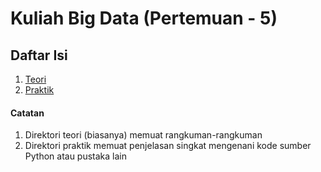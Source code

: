 # Kuliah Big Data (Pertemuan - 5)

## Daftar Isi
1. [Teori](teori)
2. [Praktik](praktik)

#### Catatan
1. Direktori teori (biasanya) memuat rangkuman-rangkuman
2. Direktori praktik memuat penjelasan singkat mengenani kode sumber Python atau pustaka lain
